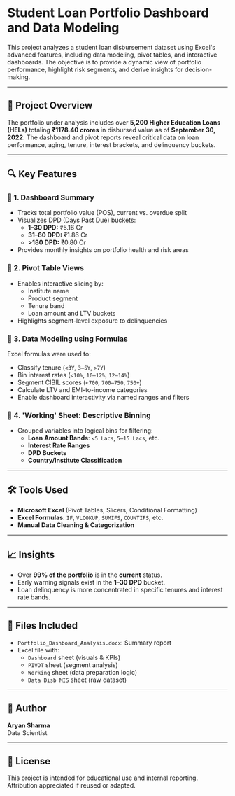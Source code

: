 # Student Loan Portfolio Dashboard and Data Modeling

This project analyzes a student loan disbursement dataset using Excel's advanced features, including data modeling, pivot tables, and interactive dashboards. The objective is to provide a dynamic view of portfolio performance, highlight risk segments, and derive insights for decision-making.

---

## 📌 Project Overview

The portfolio under analysis includes over **5,200 Higher Education Loans (HELs)** totaling **₹1178.40 crores** in disbursed value as of **September 30, 2022**. The dashboard and pivot reports reveal critical data on loan performance, aging, tenure, interest brackets, and delinquency buckets.

---

## 🔍 Key Features

### 🔹 1. Dashboard Summary
- Tracks total portfolio value (POS), current vs. overdue split
- Visualizes DPD (Days Past Due) buckets:
  - **1–30 DPD:** ₹5.16 Cr  
  - **31–60 DPD:** ₹1.86 Cr  
  - **>180 DPD:** ₹0.80 Cr
- Provides monthly insights on portfolio health and risk areas

### 🔹 2. Pivot Table Views
- Enables interactive slicing by:
  - Institute name
  - Product segment
  - Tenure band
  - Loan amount and LTV buckets
- Highlights segment-level exposure to delinquencies

### 🔹 3. Data Modeling using Formulas
Excel formulas were used to:
- Classify tenure (`<3Y`, `3–5Y`, `>7Y`)
- Bin interest rates (`<10%`, `10–12%`, `12–14%`)
- Segment CIBIL scores (`<700`, `700–750`, `750+`)
- Calculate LTV and EMI-to-income categories
- Enable dashboard interactivity via named ranges and filters

### 🔹 4. 'Working' Sheet: Descriptive Binning
- Grouped variables into logical bins for filtering:
  - **Loan Amount Bands**: `<5 Lacs`, `5–15 Lacs`, etc.
  - **Interest Rate Ranges**
  - **DPD Buckets**
  - **Country/Institute Classification**

---

## 🛠 Tools Used

- **Microsoft Excel** (Pivot Tables, Slicers, Conditional Formatting)
- **Excel Formulas**: `IF`, `VLOOKUP`, `SUMIFS`, `COUNTIFS`, etc.
- **Manual Data Cleaning & Categorization**

---

## 📈 Insights

- Over **99% of the portfolio** is in the **current** status.
- Early warning signals exist in the **1–30 DPD** bucket.
- Loan delinquency is more concentrated in specific tenures and interest rate bands.

---

## 📁 Files Included

- `Portfolio_Dashboard_Analysis.docx`: Summary report
- Excel file with:
  - `Dashboard` sheet (visuals & KPIs)
  - `PIVOT` sheet (segment analysis)
  - `Working` sheet (data preparation logic)
  - `Data Disb MIS` sheet (raw dataset)

---

## 👤 Author

**Aryan Sharma**  
Data Scientist

---

## 📘 License

This project is intended for educational use and internal reporting. Attribution appreciated if reused or adapted.
